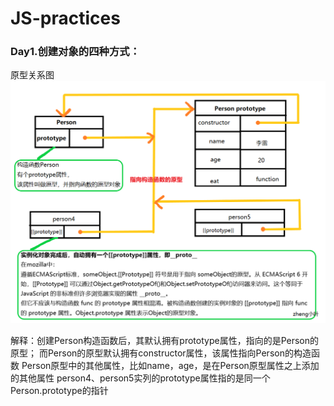 # JS-practices
### Day1.创建对象的四种方式：
原型关系图
![原型关系图](https://github.com/zhengyeye/JS-practices/blob/master/%E5%AF%B9%E8%B1%A1.png)

解释：创建Person构造函数后，其默认拥有prototype属性，指向的是Person的原型；
而Person的原型默认拥有constructor属性，该属性指向Person的构造函数
Person原型中的其他属性，比如name，age，是在Person原型属性之上添加的其他属性
person4、person5实列的prototype属性指的是同一个Person.prototype的指针
